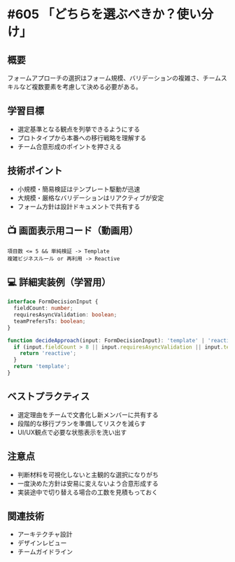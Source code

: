 # #605 「どちらを選ぶべきか？使い分け」

## 概要
フォームアプローチの選択はフォーム規模、バリデーションの複雑さ、チームスキルなど複数要素を考慮して決める必要がある。

## 学習目標
- 選定基準となる観点を列挙できるようにする
- プロトタイプから本番への移行戦略を理解する
- チーム合意形成のポイントを押さえる

## 技術ポイント
- 小規模・簡易検証はテンプレート駆動が迅速
- 大規模・厳格なバリデーションはリアクティブが安定
- フォーム方針は設計ドキュメントで共有する

## 📺 画面表示用コード（動画用）
```text
項目数 <= 5 && 単純検証 -> Template
複雑ビジネスルール or 再利用 -> Reactive
```

## 💻 詳細実装例（学習用）
```typescript
interface FormDecisionInput {
  fieldCount: number;
  requiresAsyncValidation: boolean;
  teamPrefersTs: boolean;
}

function decideApproach(input: FormDecisionInput): 'template' | 'reactive' {
  if (input.fieldCount > 8 || input.requiresAsyncValidation || input.teamPrefersTs) {
    return 'reactive';
  }
  return 'template';
}
```

## ベストプラクティス
- 選定理由をチームで文書化し新メンバーに共有する
- 段階的な移行プランを準備してリスクを減らす
- UI/UX観点で必要な状態表示を洗い出す

## 注意点
- 判断材料を可視化しないと主観的な選択になりがち
- 一度決めた方針は安易に変えないよう合意形成する
- 実装途中で切り替える場合の工数を見積もっておく

## 関連技術
- アーキテクチャ設計
- デザインレビュー
- チームガイドライン
